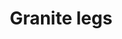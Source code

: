 ---
layout: item
title: Granite legs
item-id: 6809
datatable: true
id: 6809
name: "Granite legs"
members: true
lowalch: 26400
highalch: 39600
examine: "These look pretty heavy."
monsters:
  - id: 465
    name: "Skeletal Wyvern"
    members: true
    combat_level: 140
    wiki_url: "https://oldschool.runescape.wiki/w/Skeletal_Wyvern#2"
    drops:
      - quantity: "1"
        rarity: 0.001953125
    image: "https://oldschool.runescape.wiki/images/thumb/6/6f/Skeletal_Wyvern.png/280px-Skeletal_Wyvern.png?6d52e"
---